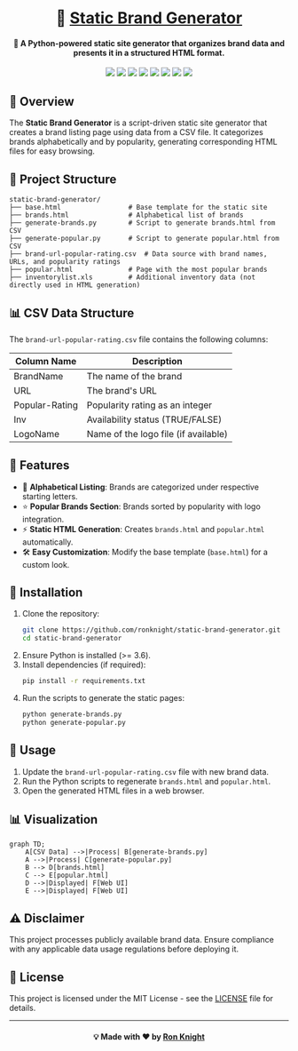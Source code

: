 <h1 align="center">🚀 <a href="https://github.com/ronknight/static-brand-generator">Static Brand Generator</a></h1>

<h4 align="center">🔧 A Python-powered static site generator that organizes brand data and presents it in a structured HTML format.</h4>

<p align="center">
  <a href="https://twitter.com/PinoyITSolution"><img src="https://img.shields.io/twitter/follow/PinoyITSolution?style=social"></a>
  <a href="https://github.com/ronknight?tab=followers"><img src="https://img.shields.io/github/followers/ronknight?style=social"></a>
  <a href="https://github.com/ronknight/static-brand-generator/stargazers"><img src="https://img.shields.io/github/stars/BEPb/BEPb.svg?logo=github"></a>
  <a href="https://github.com/ronknight/static-brand-generator/network/members"><img src="https://img.shields.io/github/forks/BEPb/BEPb.svg?color=blue&logo=github"></a>
  <a href="https://youtube.com/@PinoyITSolution"><img src="https://img.shields.io/youtube/channel/subscribers/UCeoETAlg3skyMcQPqr97omg"></a>
  <a href="https://github.com/ronknight/static-brand-generator/issues"><img src="https://img.shields.io/badge/contributions-welcome-brightgreen.svg?style=flat"></a>
  <a href="https://github.com/ronknight/static-brand-generator/blob/main/LICENSE"><img src="https://img.shields.io/badge/License-MIT-yellow.svg"></a>
  <a href="https://github.com/ronknight"><img src="https://img.shields.io/badge/Made%20with%20%F0%9F%A4%8D%20by%20-%20Ronknight%20-%20red"></a>
</p>

## 📌 Overview
The **Static Brand Generator** is a script-driven static site generator that creates a brand listing page using data from a CSV file. It categorizes brands alphabetically and by popularity, generating corresponding HTML files for easy browsing.

## 📂 Project Structure
```
static-brand-generator/
├── base.html                 # Base template for the static site
├── brands.html               # Alphabetical list of brands
├── generate-brands.py        # Script to generate brands.html from CSV
├── generate-popular.py       # Script to generate popular.html from CSV
├── brand-url-popular-rating.csv  # Data source with brand names, URLs, and popularity ratings
├── popular.html              # Page with the most popular brands
├── inventorylist.xls         # Additional inventory data (not directly used in HTML generation)
```

## 📊 CSV Data Structure
The `brand-url-popular-rating.csv` file contains the following columns:

| Column Name      | Description |
|-----------------|-------------|
| BrandName       | The name of the brand |
| URL            | The brand's URL |
| Popular-Rating | Popularity rating as an integer |
| Inv            | Availability status (TRUE/FALSE) |
| LogoName       | Name of the logo file (if available) |

## 🚀 Features
- 📌 **Alphabetical Listing**: Brands are categorized under respective starting letters.
- ⭐ **Popular Brands Section**: Brands sorted by popularity with logo integration.
- ⚡ **Static HTML Generation**: Creates `brands.html` and `popular.html` automatically.
- 🛠️ **Easy Customization**: Modify the base template (`base.html`) for a custom look.

## 🔧 Installation
1. Clone the repository:
   ```sh
   git clone https://github.com/ronknight/static-brand-generator.git
   cd static-brand-generator
   ```
2. Ensure Python is installed (>= 3.6).
3. Install dependencies (if required):
   ```sh
   pip install -r requirements.txt
   ```
4. Run the scripts to generate the static pages:
   ```sh
   python generate-brands.py
   python generate-popular.py
   ```

## 📌 Usage
1. Update the `brand-url-popular-rating.csv` file with new brand data.
2. Run the Python scripts to regenerate `brands.html` and `popular.html`.
3. Open the generated HTML files in a web browser.

## 📊 Visualization
```mermaid
graph TD;
    A[CSV Data] -->|Process| B[generate-brands.py]
    A -->|Process| C[generate-popular.py]
    B --> D[brands.html]
    C --> E[popular.html]
    D -->|Displayed| F[Web UI]
    E -->|Displayed| F[Web UI]
```

## ⚠️ Disclaimer
This project processes publicly available brand data. Ensure compliance with any applicable data usage regulations before deploying it.

## 📜 License
This project is licensed under the MIT License - see the [LICENSE](https://github.com/ronknight/static-brand-generator/blob/main/LICENSE) file for details.

---
<h4 align="center">💡 Made with ❤️ by <a href="https://github.com/ronknight">Ron Knight</a></h4>


